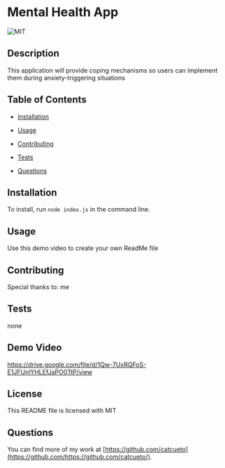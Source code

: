 # Mental Health App

![MIT](https://img.shields.io/badge/License-MIT-yellow.svg)

## Description

This application will provide coping mechanisms so users can implement them during anxiety-triggering situations

## Table of Contents

- [Installation](#installation)

- [Usage](#usage)

- [Contributing](#contributing)

- [Tests](#tests)

- [Questions](#questions)

## Installation

To install, run `node index.js` in the command line.

## Usage

Use this demo video to create your own ReadMe file

## Contributing

Special thanks to: me

## Tests

none

## Demo Video

https://drive.google.com/file/d/1Qw-7UxRQFoS-E1JFUnlYHLEfJaPO0TtP/view

## License

This README file is licensed with MIT

## Questions

You can find more of my work at [https://github.com/catcueto](https://github.com/https://github.com/catcueto/).
